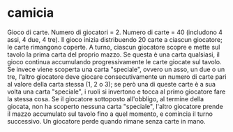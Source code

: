# camicia

Gioco di carte. Numero di giocatori = 2. Numero di carte = 40 (includono 4 assi, 4 due, 4 tre). Il gioco inizia distribuendo 20 carte a ciascun giocatore; le carte rimangono coperte. A turno, ciascun giocatore scopre e mette sul tavolo la prima carta del proprio mazzo. Se questa è una carta qualsiasi, il gioco continua accumulando progressivamente le carte giocate sul tavolo. Se invece viene scoperta una carta "speciale", ovvero un asso, un due o un tre, l'altro giocatore deve giocare consecutivamente un numero di carte pari al valore della carta stessa (1, 2 o 3); se però una di queste carte è a sua volta una carta "speciale", i ruoli si invertono e tocca al primo giocatore fare la stessa cosa. Se il giocatore sottoposto all'obbligo, al termine della giocata, non ha scoperto nessuna carta "speciale", l'altro giocatore prende il mazzo accumulato sul tavolo fino a quel momento, e comincia il turno successivo. Un giocatore perde quando rimane senza carte in mano.
